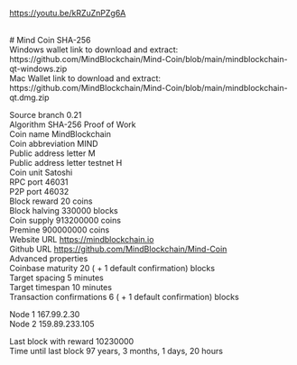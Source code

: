 
https://youtu.be/kRZuZnPZg6A 

<br>
# Mind Coin
SHA-256
<br>
Windows wallet link  to download and extract: https://github.com/MindBlockchain/Mind-Coin/blob/main/mindblockchain-qt-windows.zip 
<br>
Mac Wallet link to download and extract: https://github.com/MindBlockchain/Mind-Coin/blob/main/mindblockchain-qt.dmg.zip

<br>

Source branch	0.21
<br>
Algorithm	SHA-256 Proof of Work
<br>
Coin name	MindBlockchain
<br>
Coin abbreviation	MIND
<br>
Public address letter	M
<br>
Public address letter testnet	H
<br>
Coin unit	Satoshi
<br>
RPC port	46031
<br>
P2P port	46032
<br>
Block reward	20 coins
<br>
Block halving	330000 blocks
<br>
Coin supply	913200000 coins
<br>
Premine	900000000 coins
<br>
Website URL	https://mindblockchain.io
<br>
Github URL	https://github.com/MindBlockchain/Mind-Coin
<br>
Advanced properties
<br>
Coinbase maturity	20 ( + 1 default confirmation) blocks
<br>
Target spacing	5 minutes
<br>
Target timespan	10 minutes
<br>
Transaction confirmations	6 ( + 1 default confirmation) blocks
<br>

Node 1	167.99.2.30
<br>
Node 2	159.89.233.105
<br>
	
Last block with reward	10230000
<br>
Time until last block	97 years, 3 months, 1 days, 20 hours
